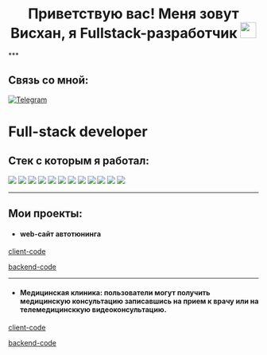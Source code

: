 <h1 align="center">Приветствую вас! Меня зовут Висхан, я Fullstack-разработчик
<img src="https://github.com/blackcater/blackcater/raw/main/images/Hi.gif" height="32"/></h1>
***

## Связь со мной: 
[![Telegram](https://img.shields.io/badge/Telegram-111111?style=for-the-badge&logo=telegram)](https://t.me/viskhan1987)

<h1>Full-stack developer</h1>

<h2>Стек с которым я работал:</h2>

<img src="https://img.shields.io/badge/c%23-%23239120.svg?style=for-the-badge&logo=c-sharp&logoColor=white" >

<img src="https://img.shields.io/badge/javascript-%23323330.svg?style=for-the-badge&logo=javascript&logoColor=%23F7DF1E">

<img src="https://img.shields.io/badge/react-%2320232a.svg?style=for-the-badge&logo=react&logoColor=%2361DAFB">

<img src="https://img.shields.io/badge/React_Router-CA4245?style=for-the-badge&logo=react-router&logoColor=white">

<img src="https://img.shields.io/badge/redux-%23593d88.svg?style=for-the-badge&logo=redux&logoColor=white">

<img src="https://img.shields.io/badge/bootstrap-%23563D7C.svg?style=for-the-badge&logo=bootstrap&logoColor=white">

<img src="https://img.shields.io/badge/node.js-6DA55F?style=for-the-badge&logo=node.js&logoColor=white">

<img src="https://img.shields.io/badge/webpack-%238DD6F9.svg?style=for-the-badge&logo=webpack&logoColor=black">

<img src="https://img.shields.io/badge/express.js-%23404d59.svg?style=for-the-badge&logo=express&logoColor=%2361DAFB">

<img src="https://img.shields.io/badge/MongoDB-%234ea94b.svg?style=for-the-badge&logo=mongodb&logoColor=white">

<img src="https://img.shields.io/badge/sqlite-%2307405e.svg?style=for-the-badge&logo=sqlite&logoColor=white">

<img src="https://img.shields.io/badge/github-%23121011.svg?style=for-the-badge&logo=github&logoColor=white">

***
## Мои проекты:

* #### web-сайт автотюнинга

[client-code](https://github.com/Viskhan-95/AutoTuningFrontend)

[backend-code](https://github.com/Viskhan-95/AutoTuningBackend)

***

* #### Медицинская клиника: пользователи могут получить медицинскую консультацию записавшись на прием к врачу или на телемедицинсккую видеоконсультацию.

[client-code](https://github.com/Viskhan-95/Hospital_Frontend)

[backend-code](https://github.com/Viskhan-95/Hospital_Backend)
